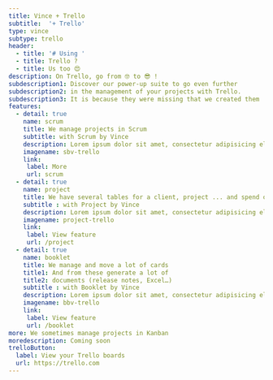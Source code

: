 ```yaml
---
title: Vince + Trello
subtitle:  '+ Trello'
type: vince
subtype: trello
header:
  - title: '# Using '
  - title: Trello ?
  - title: Us too 😍
description: On Trello, go from 🤓 to 😎 !
subdescription1: Discover our power-up suite to go even further
subdescription2: in the management of your projects with Trello.
subdescription3: It is because they were missing that we created them ...
features:
  - detail: true
    name: scrum
    title: We manage projects in Scrum
    subtitle: with Scrum by Vince
    description: Lorem ipsum dolor sit amet, consectetur adipisicing elit, sed do eiusmod tempor in Ut enim ad minim veniam. cididunt. 
    imagename: sbv-trello
    link:
     label: More
     url: scrum
  - detail: true
    name: project
    title: We have several tables for a client, project ... and spend our time to switch between them
    subtitle : with Project by Vince
    description: Lorem ipsum dolor sit amet, consectetur adipisicing elit, sed do eiusmod tempor in Ut enim ad minim veniam. cididunt. 
    imagename: project-trello
    link:
     label: View feature
     url: /project
  - detail: true
    name: booklet
    title: We manage and move a lot of cards
    title1: And from these generate a lot of
    title2: documents (release notes, Excel…)
    subtitle : with Booklet by Vince
    description: Lorem ipsum dolor sit amet, consectetur adipisicing elit, sed do eiusmod tempor in Ut enim ad minim veniam. cididunt. 
    imagename: bbv-trello
    link:
     label: View feature
     url: /booklet
more: We sometimes manage projects in Kanban
moredescription: Coming soon
trelloButton:
  label: View your Trello boards
  url: https://trello.com
---
```

